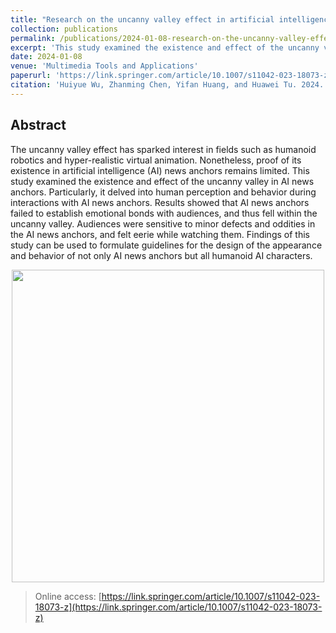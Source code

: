 ```yaml
---
title: "Research on the uncanny valley effect in artificial intelligence news anchors"
collection: publications
permalink: /publications/2024-01-08-research-on-the-uncanny-valley-effect-in-artificial-intelligence-news-anchors
excerpt: 'This study examined the existence and effect of the uncanny valley in AI news anchors. Results showed that AI news anchors failed to establish emotional bonds with audiences, and thus fell within the uncanny valley.'
date: 2024-01-08
venue: 'Multimedia Tools and Applications'
paperurl: 'https://link.springer.com/article/10.1007/s11042-023-18073-z'
citation: 'Huiyue Wu, Zhanming Chen, Yifan Huang, and Huawei Tu. 2024. Research on the uncanny valley effect in artificial intelligence news anchors. <i>Multimedia Tools and Applications</i> (January 2024). https://doi.org/10.1007/s11042-023-18073-z'
---
```


## Abstract

The uncanny valley effect has sparked interest in fields such as humanoid robotics and hyper-realistic virtual animation. Nonetheless, proof of its existence in artificial intelligence (AI) news anchors remains limited. This study examined the existence and effect of the uncanny valley in AI news anchors. Particularly, it delved into human perception and behavior during interactions with AI news anchors. Results showed that AI news anchors failed to establish emotional bonds with audiences, and thus fell within the uncanny valley. Audiences were sensitive to minor defects and oddities in the AI news anchors, and felt eerie while watching them. Findings of this study can be used to formulate guidelines for the design of the appearance and behavior of not only AI news anchors but all humanoid AI characters.

<p align="center">
  <img src="https://media.springernature.com/full/springer-static/image/art%3A10.1007%2Fs11042-023-18073-z/MediaObjects/11042_2023_18073_Fig2_HTML.png?as=webp" width="500">
</p>

> Online access: [https://link.springer.com/article/10.1007/s11042-023-18073-z](https://link.springer.com/article/10.1007/s11042-023-18073-z)
